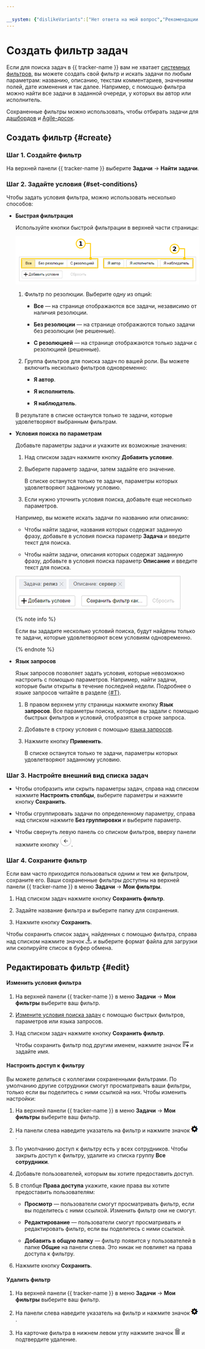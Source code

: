 ```yaml
---

__system: {"dislikeVariants":["Нет ответа на мой вопрос","Рекомендации не помогли","Содержание не соответствует заголовку","Другое"]}
---
```

# Создать фильтр задач

Если для поиска задач в {{ tracker-name }} вам не хватает [системных фильтров](default-filters.md), вы можете создать свой фильтр и искать задачи по любым параметрам: названию, описанию, текстам комментариев, значениям полей, дате изменения и так далее. Например, с помощью фильтра можно найти все задачи в заданной очереди, у которых вы автор или исполнитель.

Сохраненные фильтры можно использовать, чтобы отбирать задачи для [дашбордов](dashboard.md) и [Agile-досок](../manager/create-agile-board.md).

## Создать фильтр {#create}

### Шаг 1. Создайте фильтр

На верхней панели {{ tracker-name }} выберите **Задачи** → **Найти задачи**.

### Шаг 2. Задайте условия {#set-conditions}

Чтобы задать условия фильтра, можно использовать несколько способов:

- **Быстрая фильтрация**

    Используйте кнопки быстрой фильтрации в верхней части страницы:

    ![image](../../_assets/tracker/quick-filters-new.png)
        
    1. Фильтр по резолюции. Выберите одну из опций:

        - **Все** — на странице отображаются все задачи, независимо от наличия резолюции.

        - **Без резолюции** — на странице отображаются только задачи без резолюции (не решенные).

        - **С резолюцией** — на странице отображаются только задачи с резолюцией (решенные).

    1. Группа фильтров для поиска задач по вашей роли. Вы можете включить несколько фильтров одновременно:

        - **Я автор**.

        - **Я исполнитель**.

        - **Я наблюдатель**.

    В результате в списке останутся только те задачи, которые удовлетворяют выбранным фильтрам.

- **Условия поиска по параметрам**

    Добавьте параметры задачи и укажите их возможные значения:

    1. Над списком задач нажмите кнопку **Добавить условие**.

    1. Выберите параметр задачи, затем задайте его значение. 

        В списке останутся только те задачи, параметры которых удовлетворяют заданному условию.
		
    1. Если нужно уточнить условия поиска, добавьте еще несколько параметров.

    Например, вы можете искать задачи по названию или описанию: 

    - Чтобы найти задачи, названия которых содержат заданную фразу, добавьте в условия поиска параметр **Задача** и введите текст для поиска.

    - Чтобы найти задачи, описания которых содержат заданную фразу, добавьте в условия поиска параметр **Описание** и введите текст для поиска.

    ![](../../_assets/tracker/filters-condition.png)

    {% note info %}

    Если вы зададите несколько условий поиска, будут найдены только те задачи, которые удовлетворяют всем условиям одновременно.

    {% endnote %}

- **Язык запросов**

    Язык запросов позволяет задать условия, которые невозможно настроить с помощью параметров. Например, найти задачи, которые были открыты в течение последней недели. Подробнее о языке запросов читайте в разделе [{#T}](query-filter.md).

    1. В правом верхнем углу страницы нажмите кнопку **Язык запросов**. Все параметры поиска, которые вы задали с помощью быстрых фильтров и условий, отобразятся в строке запроса.

    1. Добавьте в строку условия с помощью [языка запросов](query-filter.md).

    1. Нажмите кнопку **Применить**. 

        В списке останутся только те задачи, параметры которых удовлетворяют заданному условию.

### Шаг 3. Настройте внешний вид списка задач

- Чтобы отобразить или скрыть параметры задач, справа над списком нажмите **Настроить столбцы**, выберите параметры и нажмите кнопку **Сохранить**.

- Чтобы сгруппировать задачи по определенному параметру, справа над списком нажмите **Без группировки** и выберите параметр.

- Чтобы свернуть левую панель со списком фильтров, вверху панели нажмите кнопку ![](../../_assets/tracker/button-collapse.png). 

### Шаг 4. Сохраните фильтр

Если вам часто приходится пользоваться одним и тем же фильтром, сохраните его. Ваши сохраненные фильтры доступны на верхней панели {{ tracker-name }} в меню **Задачи** → **Мои фильтры**.

1. Над списком задач нажмите кнопку **Сохранить фильтр**.

1. Задайте название фильтра и выберите папку для сохранения.

1. Нажмите кнопку **Сохранить**.

Чтобы сохранить список задач, найденных с помощью фильтра, справа над списком нажмите значок ![](../../_assets/tracker/icon-download.png) и выберите формат файла для загрузки или скопируйте список в буфер обмена.

## Редактировать фильтр {#edit}

#### Изменить условия фильтра

1. На верхней панели {{ tracker-name }} в меню **Задачи** → **Мои фильтры** выберите ваш фильтр.

1. [Измените условия поиска задач](#set-conditions) с помощью быстрых фильтров, параметров или языка запросов.

1. Над списком задач нажмите кнопку **Сохранить фильтр**.

    Чтобы сохранить фильтр под другим именем, нажмите значок ![](../../_assets/tracker/icon-save-as.png) и задайте имя.

#### Настроить доступ к фильтру

Вы можете делиться с коллегами сохраненными фильтрами. По умолчанию другие сотрудники смогут просматривать ваши фильтры, только если вы поделитесь с ними ссылкой на них. Чтобы изменить настройки:

1. На верхней панели {{ tracker-name }} в меню **Задачи** → **Мои фильтры** выберите ваш фильтр.

1. На панели слева наведите указатель на фильтр и нажмите значок ![](../../_assets/tracker/icon-settings.png).

1. По умолчанию доступ к фильтру есть у всех сотрудников. Чтобы закрыть доступ к фильтру, удалите из списка группу **Все сотрудники**.

1. Добавьте пользователей, которым вы хотите предоставить доступ.

1. В столбце **Права доступа** укажите, какие права вы хотите предоставить пользователям:

    - **Просмотр** — пользователи смогут просматривать фильтр, если вы поделитесь с ними ссылкой. Изменить фильтр они не смогут.

    - **Редактирование** — пользователи смогут просматривать и редактировать фильтр, если вы поделитесь с ними ссылкой.

    - **Добавить в общую папку** — фильтр появится у пользователей в папке **Общие** на панели слева. Это никак не повлияет на права доступа к фильтру.

1. Нажмите кнопку **Сохранить**.

#### Удалить фильтр

1. На верхней панели {{ tracker-name }} в меню **Задачи** → **Мои фильтры** выберите ваш фильтр.

1. На панели слева наведите указатель на фильтр и нажмите значок ![](../../_assets/tracker/icon-settings.png).

1. На карточке фильтра в нижнем левом углу нажмите значок ![](../../_assets/tracker/icon-delete.png) и подтвердите удаление.



